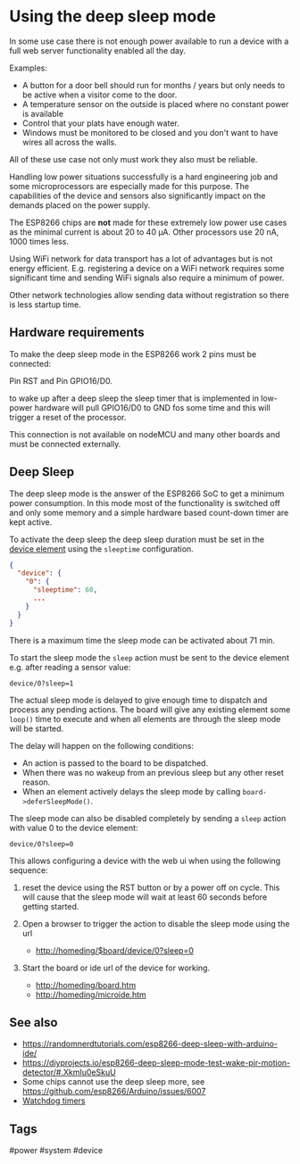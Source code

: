 # Using the deep sleep mode

In some use case there is not enough power available to run a device with a full web server functionality enabled all the day.

Examples:

* A button for a door bell should run for months / years but only needs to be active when a visitor come to the door.
* A temperature sensor on the outside is placed where no constant power is available
* Control that your plats have enough water.
* Windows must be monitored to be closed and you don't want to have wires all across the walls.

All of these use case not only must work they also must be reliable.

Handling low power situations successfully is a hard engineering job and some microprocessors are especially made for this purpose.
The capabilities of the device and sensors also significantly impact on the demands placed on the power supply.

The ESP8266 chips are **not** made for these extremely low power use cases as the minimal current is about 20 to 40 µA. Other processors use 20 nA, 1000 times less.

Using WiFi network for data transport has a lot of advantages but is not energy efficient. E.g. registering a device on a WiFi network requires some significant time and sending WiFi signals also require a minimum of power.

Other network technologies allow sending data without registration so there is less startup time.

<!-- How to implement an outdoor sensor with a solar panel and rechargeable battery is shown in the [Outdoor sensor story](/stories/story-outdoor.md). -->


## Hardware requirements

To make the deep sleep mode in the ESP8266 work 2 pins must be connected:

Pin RST and Pin GPIO16/D0.

to wake up after a deep sleep the sleep timer that is implemented in low-power hardware will pull GPIO16/D0 to GND fos some time and this will trigger a reset of the processor.

This connection is not available on nodeMCU and many other boards and must be connected externally.


## Deep Sleep

The deep sleep mode is the answer of the ESP8266 SoC to get a minimum power consumption. In this mode most of the functionality is switched off and only some memory and a simple hardware based count-down timer are kept active.

To activate the deep sleep the deep sleep duration must be set in the [device element](/elements/device.md) using the `sleeptime` configuration.

```json
{
  "device": {
    "0": {
      "sleeptime": 60,
      ...
    }
  }
}
```

There is a maximum time the sleep mode can be activated about 71 min.


To start the sleep mode the `sleep` action must be sent to the device element e.g. after reading a sensor value:

    device/0?sleep=1

The actual sleep mode is delayed to give enough time to dispatch and process any pending actions. The board will give any existing element some `loop()` time to execute and when all elements are through the sleep mode will be started.

The delay will happen on the following conditions:

* An action is passed to the board to be dispatched.
* When there was no wakeup from an previous sleep but any other reset reason.
* When an element actively delays the sleep mode by calling `board->deferSleepMode()`.

The sleep mode can also be disabled completely by sending a `sleep` action with value 0 to the device element:

    device/0?sleep=0

This allows configuring a device with the web ui when using the following sequence:

1. reset the device using the RST button or by a power off on cycle. This will cause that the sleep mode will wait at least 60 seconds before getting started.  

2. Open a browser to trigger the action to disable the sleep mode using the url
    * <http://homeding/$board/device/0?sleep=0>

3. Start the board or ide url of the device for working.
    * <http://homeding/board.htm>
    * <http://homeding/microide.htm>


## See also

* <https://randomnerdtutorials.com/esp8266-deep-sleep-with-arduino-ide/>
* <https://diyprojects.io/esp8266-deep-sleep-mode-test-wake-pir-motion-detector/#.XkmIu0eSkuU>
* Some chips cannot use the deep sleep more, see <https://github.com/esp8266/Arduino/issues/6007>
* [Watchdog timers](/boards/watchdog.md)


## Tags
#power #system #device
